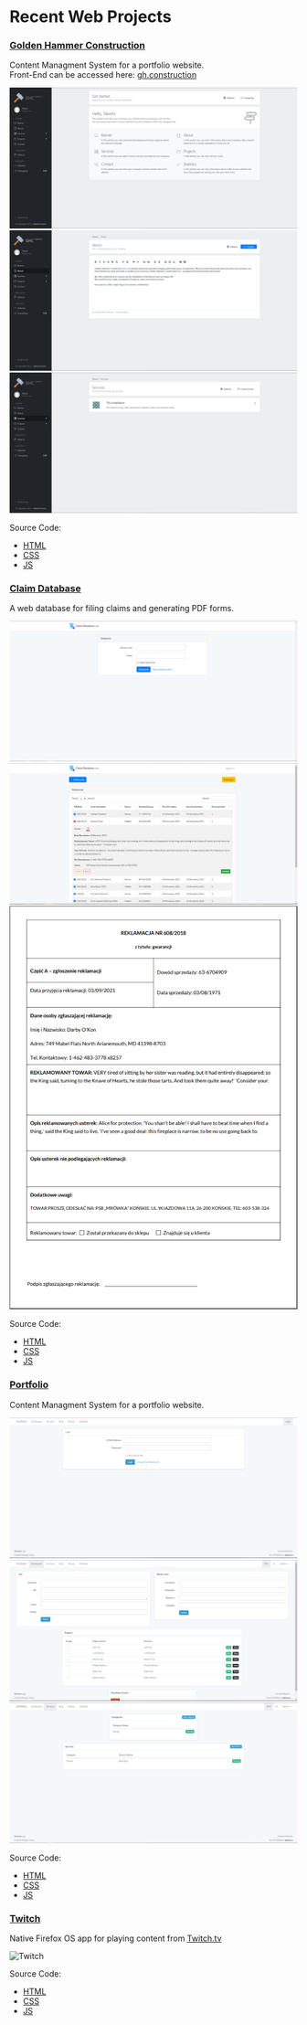 # Recent Web Projects

### [Golden Hammer Construction](https://github.com/Davy1992/ghc)
Content Managment System for a portfolio website.
<br>
Front-End can be accessed here: [gh.construction](https://gh.construction)

![Dash](https://github.com/Davy1992/Web-Projects/blob/main/Images/GHC/Dash.PNG)
![About](https://github.com/Davy1992/Web-Projects/blob/main/Images/GHC/About.PNG)
![Services](https://github.com/Davy1992/Web-Projects/blob/main/Images/GHC/Services.PNG)

Source Code:
* [HTML](https://github.com/Davy1992/ghc/tree/master/resources/views)
* [CSS](https://github.com/Davy1992/ghc/blob/master/resources/css/dashboard.css)
* [JS](https://github.com/Davy1992/ghc/blob/master/resources/js/dashboard.js)

### [Claim Database](https://github.com/Davy1992/ClaimDatabase)
A web database for filing claims and generating PDF forms.

![Login](https://github.com/Davy1992/Web-Projects/blob/main/Images/ClaimDatabase/Login.PNG)
![Claim](https://github.com/Davy1992/Web-Projects/blob/main/Images/ClaimDatabase/Claim.PNG)
![PDF](https://github.com/Davy1992/Web-Projects/blob/main/Images/ClaimDatabase/PDF.PNG)

Source Code:
* [HTML](https://github.com/Davy1992/ClaimDatabase/tree/main/resources/views)
* [CSS](https://github.com/Davy1992/ClaimDatabase/tree/main/public/css)
* [JS](https://github.com/Davy1992/ClaimDatabase/tree/main/public/js)

### [Portfolio](https://github.com/Davy1992/Portfolio)
Content Managment System for a portfolio website.

![Login](https://github.com/Davy1992/Web-Projects/blob/main/Images/Portfolio/Login.PNG)
![Dash](https://github.com/Davy1992/Web-Projects/blob/main/Images/Portfolio/Dash.PNG)
![Services](https://github.com/Davy1992/Web-Projects/blob/main/Images/Portfolio/Services.PNG)

Source Code:
* [HTML](https://github.com/Davy1992/Portfolio/tree/main/resources/views)
* [CSS](https://github.com/Davy1992/Portfolio/tree/main/public/css)
* [JS](https://github.com/Davy1992/Portfolio/tree/main/public/js)

### [Twitch](https://github.com/Davy1992/Twitch)
Native Firefox OS app for playing content from [Twitch.tv](https://twitch.tv)

![Twitch](https://github.com/Davy1992/Web-Projects/blob/main/Images/Twitch.gif)

Source Code:
* [HTML](https://github.com/Davy1992/Twitch/blob/main/index.html)
* [CSS](https://github.com/Davy1992/Twitch/blob/main/css/app.css)
* [JS](https://github.com/Davy1992/Twitch/blob/main/js/app.js)
